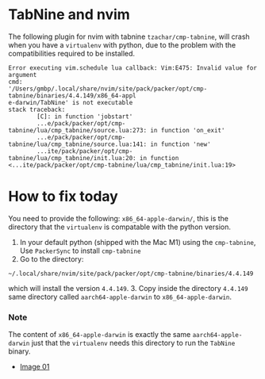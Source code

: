 # TabNine and nvim
The following plugin for nvim with tabnine `tzachar/cmp-tabnine`, will crash
when you have a `virtualenv` with python, due to the problem with the
compatibilities required to be installed.


```shell
Error executing vim.schedule lua callback: Vim:E475: Invalid value for argument
cmd:
'/Users/gmbp/.local/share/nvim/site/pack/packer/opt/cmp-tabnine/binaries/4.4.149/x86_64-appl
e-darwin/TabNine' is not executable
stack traceback:
        [C]: in function 'jobstart'
        ...e/pack/packer/opt/cmp-tabnine/lua/cmp_tabnine/source.lua:273: in function 'on_exit'
        ...e/pack/packer/opt/cmp-tabnine/lua/cmp_tabnine/source.lua:141: in function 'new'
        ...ite/pack/packer/opt/cmp-tabnine/lua/cmp_tabnine/init.lua:20: in function <...ite/pack/packer/opt/cmp-tabnine/lua/cmp_tabnine/init.lua:19>
```

# How to fix today
You need to provide the following:
`x86_64-apple-darwin/`, this is the directory that the `virtualenv` is compatable with the python version.

1. In your default python (shipped with the Mac M1) using the `cmp-tabnine`, Use `PackerSync` to install `cmp-tabnine`
2. Go to the directory:

```shell
~/.local/share/nvim/site/pack/packer/opt/cmp-tabnine/binaries/4.4.149
```
   which will install the version `4.4.149`.
3. Copy inside the directory `4.4.149` same directory called
   `aarch64-apple-darwin` to `x86_64-apple-darwin`.


### Note
The content of `x86_64-apple-darwin` is exactly the same `aarch64-apple-darwin`
just that the `virtualenv` needs this directory to run the `TabNine` binary.


- [Image 01](./assets/IMAGE01.png)
